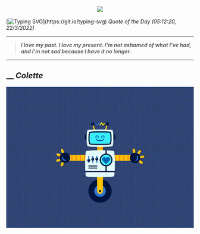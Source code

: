 <p align='center'><img src='https://komarev.com/ghpvc/?username=hungpurdie&label=Total+Vistors&color=brightgreen&style=plastic'></p> 


 [![Typing SVG](https://readme-typing-svg.herokuapp.com?font=Press+Start+2P&color=C2F784&size=35&width=900&height=100&lines=Hello+World%2C+I'm+Hung+!)](https://git.io/typing-svg) 
 _Quote of the Day (05:12:20, 22/3/2022)_
___
>**_I love my past. I love my present. I'm not ashamed of what I've had, and I'm not sad because I have it no longer._**
___
## __ **_Colette_** 
<p align="center"><img src="src/assets/images/robot-dancing-dribble.gif"/></p>